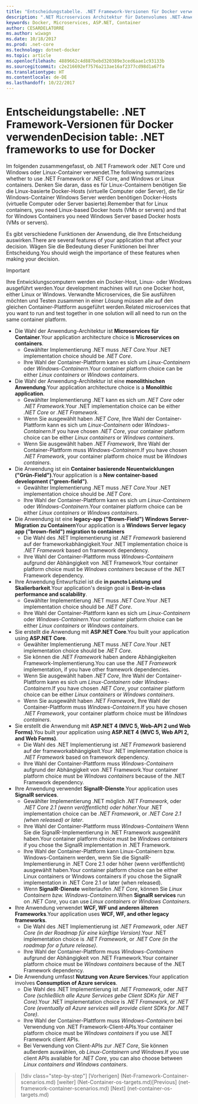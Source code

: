 ```yaml
---
title: "Entscheidungstabelle. .NET Framework-Versionen für Docker verwenden"
description: ".NET Microservices Architektur für Datenvolumes .NET-Anwendungen | Entscheidungstabelle, die .NET Framework-Versionen für Docker verwenden"
keywords: Docker, Microservices, ASP.NET, Container
author: CESARDELATORRE
ms.author: wiwagn
ms.date: 10/18/2017
ms.prod: .net-core
ms.technology: dotnet-docker
ms.topic: article
ms.openlocfilehash: 4889662c4d887bebd320389e3ced6aae1c93133b
ms.sourcegitcommit: c2e216692ef7576a213ae16af2377cd98d1a67fa
ms.translationtype: HT
ms.contentlocale: de-DE
ms.lasthandoff: 10/22/2017
---
```

# <a name="decision-table-net-frameworks-to-use-for-docker"></a><span data-ttu-id="f5158-105">Entscheidungstabelle: .NET Framework-Versionen für Docker verwenden</span><span class="sxs-lookup"><span data-stu-id="f5158-105">Decision table: .NET frameworks to use for Docker</span></span>

<span data-ttu-id="f5158-106">Im folgenden zusammengefasst, ob .NET Framework oder .NET Core und Windows oder Linux-Container verwendet.</span><span class="sxs-lookup"><span data-stu-id="f5158-106">The following summarizes whether to use .NET Framework or .NET Core, and Windows or Linux containers.</span></span> <span data-ttu-id="f5158-107">Denken Sie daran, dass es für Linux-Containern benötigen Sie die Linux-basierte Docker-Hosts (virtuelle Computer oder Server), die für Windows-Container Windows Server werden benötigen Docker-Hosts (virtuelle Computer oder Server basierte).</span><span class="sxs-lookup"><span data-stu-id="f5158-107">Remember that for Linux containers, you need Linux-based Docker hosts (VMs or servers) and that for Windows Containers you need Windows Server based Docker hosts (VMs or servers).</span></span>

<span data-ttu-id="f5158-108">Es gibt verschiedene Funktionen der Anwendung, die Ihre Entscheidung auswirken.</span><span class="sxs-lookup"><span data-stu-id="f5158-108">There are several features of your application that affect your decision.</span></span> <span data-ttu-id="f5158-109">Wägen Sie die Bedeutung dieser Funktionen bei Ihrer Entscheidung.</span><span class="sxs-lookup"><span data-stu-id="f5158-109">You should weigh the importance of these features when making your decision.</span></span>

> [!IMPORTANT]
> <span data-ttu-id="f5158-110">Ihre Entwicklungscomputern werden ein Docker-Host, Linux- oder Windows ausgeführt werden.</span><span class="sxs-lookup"><span data-stu-id="f5158-110">Your development machines will run one Docker host, either Linux or Windows.</span></span> <span data-ttu-id="f5158-111">Verwandte Microservices, die Sie ausführen möchten und Testen zusammen in einer Lösung müssen alle auf den gleichen Container-Plattform ausgeführt werden.</span><span class="sxs-lookup"><span data-stu-id="f5158-111">Related microservices that you want to run and test together in one solution will all need to run on the same container platform.</span></span>

* <span data-ttu-id="f5158-112">Die Wahl der Anwendung-Architektur ist **Microservices für Container**.</span><span class="sxs-lookup"><span data-stu-id="f5158-112">Your application architecture choice is **Microservices on containers**.</span></span>
    - <span data-ttu-id="f5158-113">Gewählter Implementierung .NET muss *.NET Core*.</span><span class="sxs-lookup"><span data-stu-id="f5158-113">Your .NET implementation choice should be *.NET Core*.</span></span>
    - <span data-ttu-id="f5158-114">Ihre Wahl der Container-Plattform kann es sich um *Linux-Containern* oder *Windows-Containern*.</span><span class="sxs-lookup"><span data-stu-id="f5158-114">Your container platform choice can be either *Linux containers* or *Windows containers*.</span></span>
* <span data-ttu-id="f5158-115">Die Wahl der Anwendung-Architektur ist eine **monolithischen Anwendung**.</span><span class="sxs-lookup"><span data-stu-id="f5158-115">Your application architecture choice is a **Monolithic application**.</span></span>
    - <span data-ttu-id="f5158-116">Gewählter Implementierung .NET kann es sich um *.NET Core* oder *.NET Framework*.</span><span class="sxs-lookup"><span data-stu-id="f5158-116">Your .NET implementation choice can be either *.NET Core* or *.NET Framework*.</span></span>
    - <span data-ttu-id="f5158-117">Wenn Sie ausgewählt haben *.NET Core*, Ihre Wahl der Container-Plattform kann es sich um *Linux-Containern* oder *Windows-Containern*.</span><span class="sxs-lookup"><span data-stu-id="f5158-117">If you have chosen *.NET Core*, your container platform choice can be either *Linux containers* or *Windows containers*.</span></span>
    - <span data-ttu-id="f5158-118">Wenn Sie ausgewählt haben *.NET Framework*, Ihre Wahl der Container-Plattform muss *Windows-Containern*.</span><span class="sxs-lookup"><span data-stu-id="f5158-118">If you have chosen *.NET Framework*, your container platform choice must be *Windows containers*.</span></span>
* <span data-ttu-id="f5158-119">Die Anwendung ist ein **Container basierende Neuentwicklungen ("Grün-Field")**.</span><span class="sxs-lookup"><span data-stu-id="f5158-119">Your application is a  **New container-based development ("green-field")**.</span></span>
    - <span data-ttu-id="f5158-120">Gewählter Implementierung .NET muss *.NET Core*.</span><span class="sxs-lookup"><span data-stu-id="f5158-120">Your .NET implementation choice should be *.NET Core*.</span></span>
    - <span data-ttu-id="f5158-121">Ihre Wahl der Container-Plattform kann es sich um *Linux-Containern* oder *Windows-Containern*.</span><span class="sxs-lookup"><span data-stu-id="f5158-121">Your container platform choice can be either *Linux containers* or *Windows containers*.</span></span>
* <span data-ttu-id="f5158-122">Die Anwendung ist eine **legacy-app ("Brown-Field") Windows Server-Migration zu Containern**</span><span class="sxs-lookup"><span data-stu-id="f5158-122">Your application is a **Windows Server legacy app ("brown-field") migration to containers**</span></span>
    - <span data-ttu-id="f5158-123">Die Wahl des .NET Implementierung ist *.NET Framework* basierend auf der frameworkabhängigkeit.</span><span class="sxs-lookup"><span data-stu-id="f5158-123">Your .NET implementation choice is *.NET Framework* based on framework dependency.</span></span>
    - <span data-ttu-id="f5158-124">Ihre Wahl der Container-Plattform muss *Windows-Containern* aufgrund der Abhängigkeit von .NET Framework.</span><span class="sxs-lookup"><span data-stu-id="f5158-124">Your container platform choice must be *Windows containers* because of the .NET Framework dependency.</span></span>
* <span data-ttu-id="f5158-125">Ihre Anwendung Entwurfsziel ist die **in puncto Leistung und Skalierbarkeit**.</span><span class="sxs-lookup"><span data-stu-id="f5158-125">Your application's design goal is **Best-in-class performance and scalability**.</span></span>
    - <span data-ttu-id="f5158-126">Gewählter Implementierung .NET muss *.NET Core*.</span><span class="sxs-lookup"><span data-stu-id="f5158-126">Your .NET implementation choice should be *.NET Core*.</span></span>
    - <span data-ttu-id="f5158-127">Ihre Wahl der Container-Plattform kann es sich um *Linux-Containern* oder *Windows-Containern*.</span><span class="sxs-lookup"><span data-stu-id="f5158-127">Your container platform choice can be either *Linux containers* or *Windows containers*.</span></span>
* <span data-ttu-id="f5158-128">Sie erstellt die Anwendung mit **ASP.NET Core**.</span><span class="sxs-lookup"><span data-stu-id="f5158-128">You built your application using **ASP.NET Core**.</span></span>
    - <span data-ttu-id="f5158-129">Gewählter Implementierung .NET muss *.NET Core*.</span><span class="sxs-lookup"><span data-stu-id="f5158-129">Your .NET implementation choice should be *.NET Core*.</span></span>
    - <span data-ttu-id="f5158-130">Sie können die *.NET Framework* haben andere Abhängigkeiten Framework-Implementierung.</span><span class="sxs-lookup"><span data-stu-id="f5158-130">You can use the *.NET Framework* implementation, if you have other framework dependencies.</span></span>
    - <span data-ttu-id="f5158-131">Wenn Sie ausgewählt haben *.NET Core*, Ihre Wahl der Container-Plattform kann es sich um *Linux-Containern* oder *Windows-Containern*.</span><span class="sxs-lookup"><span data-stu-id="f5158-131">If you have chosen *.NET Core*, your container platform choice can be either *Linux containers* or *Windows containers*.</span></span>
    - <span data-ttu-id="f5158-132">Wenn Sie ausgewählt haben *.NET Framework*, Ihre Wahl der Container-Plattform muss *Windows-Containern*.</span><span class="sxs-lookup"><span data-stu-id="f5158-132">If you have chosen *.NET Framework*, your container platform choice must be *Windows containers*.</span></span>
* <span data-ttu-id="f5158-133">Sie erstellt die Anwendung mit **ASP.NET 4 (MVC 5, Web-API 2 und Web Forms)**.</span><span class="sxs-lookup"><span data-stu-id="f5158-133">You built your application using **ASP.NET 4 (MVC 5, Web API 2, and Web Forms)**.</span></span>
    - <span data-ttu-id="f5158-134">Die Wahl des .NET Implementierung ist *.NET Framework* basierend auf der frameworkabhängigkeit.</span><span class="sxs-lookup"><span data-stu-id="f5158-134">Your .NET implementation choice is *.NET Framework* based on framework dependency.</span></span>
    - <span data-ttu-id="f5158-135">Ihre Wahl der Container-Plattform muss *Windows-Containern* aufgrund der Abhängigkeit von .NET Framework.</span><span class="sxs-lookup"><span data-stu-id="f5158-135">Your container platform choice must be *Windows containers* because of the .NET Framework dependency.</span></span>
* <span data-ttu-id="f5158-136">Ihre Anwendung verwendet **SignalR-Dienste**.</span><span class="sxs-lookup"><span data-stu-id="f5158-136">Your application uses **SignalR services**.</span></span>
    - <span data-ttu-id="f5158-137">Gewählter Implementierung .NET möglich *.NET Framework*, oder *.NET Core 2.1 (wenn veröffentlicht) oder höher*.</span><span class="sxs-lookup"><span data-stu-id="f5158-137">Your .NET implementation choice can be *.NET Framework*, or *.NET Core 2.1 (when released) or later*.</span></span>
    - <span data-ttu-id="f5158-138">Ihre Wahl der Container-Plattform muss *Windows-Containern* Wenn Sie die SignalR-Implementierung in .NET Framework ausgewählt haben.</span><span class="sxs-lookup"><span data-stu-id="f5158-138">Your container platform choice must be *Windows containers* if you chose the SignalR implementation in .NET Framework.</span></span>
    - <span data-ttu-id="f5158-139">Ihre Wahl der Container-Plattform kann Linux-Containern bzw. Windows-Containern werden, wenn Sie die SignalR-Implementierung in .NET Core 2.1 oder höher (wenn veröffentlicht) ausgewählt haben.</span><span class="sxs-lookup"><span data-stu-id="f5158-139">Your container platform choice can be either Linux containers or Windows containers if you chose the SignalR implementation in .NET Core 2.1 or later (when released).</span></span>  
    - <span data-ttu-id="f5158-140">Wenn **SignalR-Dienste** weiterlaufen *.NET Core*, können Sie *Linux Containern bzw. Windows-Containern*.</span><span class="sxs-lookup"><span data-stu-id="f5158-140">When **SignalR services** run on *.NET Core*, you can use *Linux containers or Windows Containers*.</span></span>
* <span data-ttu-id="f5158-141">Ihre Anwendung verwendet **WCF, WF und anderen älteren Frameworks**.</span><span class="sxs-lookup"><span data-stu-id="f5158-141">Your application uses **WCF, WF, and other legacy frameworks**.</span></span>
    - <span data-ttu-id="f5158-142">Die Wahl des .NET Implementierung ist *.NET Framework*, oder *.NET Core (in der Roadmap für eine künftige Version)*.</span><span class="sxs-lookup"><span data-stu-id="f5158-142">Your .NET implementation choice is *.NET Framework*, or *.NET Core (in the roadmap for a future release)*.</span></span>
    - <span data-ttu-id="f5158-143">Ihre Wahl der Container-Plattform muss *Windows-Containern* aufgrund der Abhängigkeit von .NET Framework.</span><span class="sxs-lookup"><span data-stu-id="f5158-143">Your container platform choice must be *Windows containers* because of the .NET Framework dependency.</span></span>
* <span data-ttu-id="f5158-144">Die Anwendung umfasst **Nutzung von Azure Services**.</span><span class="sxs-lookup"><span data-stu-id="f5158-144">Your application involves **Consumption of Azure services**.</span></span>
    - <span data-ttu-id="f5158-145">Die Wahl des .NET Implementierung ist *.NET Framework*, oder *.NET Core (schließlich alle Azure Services gebe Client SDKs für .NET Core)*.</span><span class="sxs-lookup"><span data-stu-id="f5158-145">Your .NET implementation choice is *.NET Framework*, or *.NET Core (eventually all Azure services will provide client SDKs for .NET Core)*.</span></span>
    - <span data-ttu-id="f5158-146">Ihre Wahl der Container-Plattform muss *Windows-Containern* bei Verwendung von .NET Framework-Client-APIs.</span><span class="sxs-lookup"><span data-stu-id="f5158-146">Your container platform choice must be *Windows containers* if you use .NET Framework client APIs.</span></span>
    - <span data-ttu-id="f5158-147">Bei Verwendung von Client-APIs zur *.NET Core*, Sie können außerdem auswählen, ob *Linux-Containern und Windows*.</span><span class="sxs-lookup"><span data-stu-id="f5158-147">If you use client APIs available for *.NET Core*, you can also choose between *Linux containers and Windows containers*.</span></span>

>[!div class="step-by-step"]
<span data-ttu-id="f5158-148">[Vorherigen] (Net-Framework-Container-scenarios.md) [weiter] (Net-Container-os-targets.md)</span><span class="sxs-lookup"><span data-stu-id="f5158-148">[Previous] (net-framework-container-scenarios.md) [Next] (net-container-os-targets.md)</span></span>
